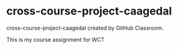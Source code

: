 # cross-course-project-caagedal
cross-course-project-caagedal created by GitHub Classroom.

This is my course assignment for WCT
